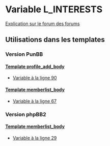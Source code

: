 # Variable L_INTERESTS
[Explication sur le forum des forums](http://forum.forumactif.com/t294113-listing-des-variables#L_INTERESTS)

## Utilisations dans les templates

### Version PunBB

#### [Template profile_add_body](punbb/profile_add_body.md)
* [Variable à la ligne 90](../punbb/profile_add_body.tpl#L90)

#### [Template memberlist_body](punbb/memberlist_body.md)
* [Variable à la ligne 67](../punbb/memberlist_body.tpl#L67)

### Version phpBB2

#### [Template memberlist_body](subsilver/memberlist_body.md)
* [Variable à la ligne 29](../subsilver/memberlist_body.tpl#L29)